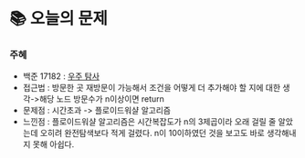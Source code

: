  # 📚 오늘의 문제

### 주혜
- 백준 17182 : [우주 탐사](https://www.acmicpc.net/problem/17182)
- 접근법 : 방문한 곳 재방문이 가능해서 조건을 어떻게 더 추가해야 할 지에 대한 생각->해당 노드 방문수가 n이상이면 return
- 문제점 : 시간초과 -> 플로이드워샬 알고리즘
- 느낀점 : 플로이드워샬 알고리즘은 시간복잡도가 n의 3제곱이라 오래 걸릴 줄 알았는데 오히려 완전탐색보다 적게 걸렸다. n이 10이하였던 것을 보고도 바로 생각해내지 못해 아쉽다.
